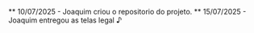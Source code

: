 ** 10/07/2025 - Joaquim criou o repositorio do projeto.
** 15/07/2025 - Joaquim entregou as telas legal ♪
